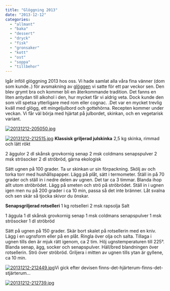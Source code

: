 ```yaml
---
title: "Glöggning 2013"
date: "2013-12-12"
categories: 
  - "allmant"
  - "baka"
  - "dessert"
  - "dryck"
  - "fisk"
  - "gronsaker"
  - "kott"
  - "ost"
  - "soppa"
  - "tillbehor"
---
```


Igår inföll glöggning 2013 hos oss. Vi hade samlat alla våra fina vänner (dom som kunde..) för avsmakning av [glöggen](http://import.local/2013/10/28/glogg) vi satte för ett par veckor sen. Den blev grymt bra och kommer bli en återkommande tradition. Det fanns en liten antydan till alkohol i den, hur mycket får vi aldrig veta. Dock kunde den som vill spetsa ytterligare med rom eller cognac. .Det var en mycket trevlig kväll med glögg, ett mingeljulbord och gottehörna. Recepten kommer under veckan. Vi får väl börja med hjärtat på julbordet, skinkan, och en vegetarisk variant.  
  
[![20131212-205050.jpg](/static/img/20131212-205050.jpg)](http://import.local/wp-content/uploads/2013/12/20131212-205050.jpg)  
  
[![20131212-212515.jpg](/static/img/20131212-212515.jpg)](http://import.local/wp-content/uploads/2013/12/20131212-212515.jpg) **Klassisk griljerad julskinka** 2,5 kg skinka, rimmad och lätt rökt

2 äggulor 2 dl skånsk grovkornig senap 2 msk coldmans senapspulver 2 msk strösocker 2 dl ströbröd, gärna ekologisk

Sätt ugnen på 100 grader. Ta ur skinkan ur sin förpackning. Skölj av och torka torr med hushållspapper. Lägg på plåt, sätt i termometer. Ställ in på 70 grader och ställ in i nedre delen av ugnen. Det tar ca 3 timmar. Blanda ihop allt utom ströbrödet. Lägg på smeten och strö på ströbrödet. Ställ in i ugnen igen men nu på 200 grader i ca 10 min, passa så det inte bränner. Låt svalna och sen skär så tjocka skivor du önskar.

**Senapsgriljerad rotselleri** 1 kg rotselleri 2 msk rapsolja Salt

1 äggula 1 dl skånsk grovkornig senap 1 msk coldmans senapspulver 1 msk strösocker 1 dl ströbröd

Sätt på ugnen på 150 grader. Skär bort skalet på rotsellerin med en kniv. Lägg i en ugnsform eller på en plåt. Ringla över olja och salta. Tillaga i ugnen tills den är mjuk rätt igenom, ca 2 tim. Höj ugnstemperaturen till 225°. Blanda senap, ägg, socker och senapspulver. Häll/bred blandningen över rotsellerin. Strö över ströbröd. Griljera i mitten av ugnen tills ytan är gyllene, ca 10 min.  
  
[![20131212-212449.jpg](/static/img/20131212-212449.jpg)](http://import.local/wp-content/uploads/2013/12/20131212-212449.jpg)Vi gick efter devisen finns-det-hjärterum-finns-det-stjärterum...  
  
[![20131212-212739.jpg](/static/img/20131212-212739.jpg)](http://import.local/wp-content/uploads/2013/12/20131212-212739.jpg)
